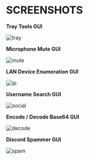 # SCREENSHOTS

**Tray Tools GUI**

![tray](https://github.com/beigeworm/Powershell-Tools-and-Toys/assets/93350544/27796085-697c-4b9d-80f0-7d8040b3002b)


**Microphone Mute GUI**

![mute](https://github.com/beigeworm/Powershell-Tools-and-Toys/assets/93350544/5ea1f6e2-42ba-40c3-9d53-b27298f02378)


**LAN Device Enumeration GUI**

![ip](https://github.com/beigeworm/Powershell-Tools-and-Toys/assets/93350544/d078e93c-f7b6-42fd-8207-ce5b2bfecfc9)


**Username Search GUI**

![social](https://github.com/beigeworm/Powershell-Tools-and-Toys/assets/93350544/37ee9fef-5160-4d85-bbf7-06ad1b4d9fa6)


**Encode / Decode Base64 GUI**

![decode](https://github.com/beigeworm/Powershell-Tools-and-Toys/assets/93350544/843b2fe7-3d9c-46c5-83d7-355f07edc023)


**Discord Spammer GUI**

![spam](https://github.com/beigeworm/Powershell-Tools-and-Toys/assets/93350544/66d4581b-b9f5-409a-82af-76b2a0fb5e33)

